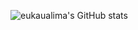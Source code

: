 ![eukaualima's GitHub stats](https://github-readme-stats.vercel.app/api?username=eukaualima&show_icons=true&theme=swift)
